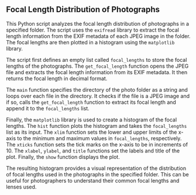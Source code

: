 ## Focal Length Distribution of Photographs

This Python script analyzes the focal length distribution of photographs in a specified folder. The script uses the `exifread` library to extract the focal length information from the EXIF metadata of each JPEG image in the folder. The focal lengths are then plotted in a histogram using the `matplotlib` library.

The script first defines an empty list called `focal_lengths` to store the focal lengths of the photographs. The `get_focal_length` function opens the JPEG file and extracts the focal length information from its EXIF metadata. It then returns the focal length in decimal format.

The `main` function specifies the directory of the photo folder as a string and loops over each file in the directory. It checks if the file is a JPEG image and if so, calls the `get_focal_length` function to extract its focal length and append it to the `focal_lengths` list.

Finally, the `matplotlib` library is used to create a histogram of the focal lengths. The `hist` function plots the histogram and takes the `focal_lengths` list as its input. The `xlim` function sets the lower and upper limits of the x-axis to the minimum and maximum values in `focal_lengths`, respectively. The `xticks` function sets the tick marks on the x-axis to be in increments of 10. The `xlabel`, `ylabel`, and `title` functions set the labels and title of the plot. Finally, the `show` function displays the plot.

The resulting histogram provides a visual representation of the distribution of focal lengths used in the photographs in the specified folder. This can be useful for photographers to understand their common focal lengths and lenses used.
